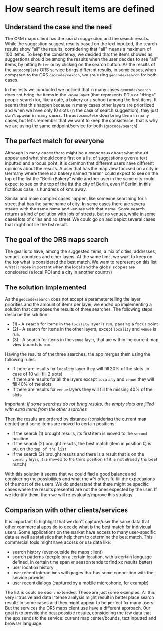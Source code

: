 # How search result items are defined

## Understand the case and the need

The ORM maps client has the search suggestion and the search results. While the suggestion suggest results based on the text inputted, the search results show "all" the results, considering that "all" means a maximum of 100 items. To keep the consistency, we decided that the items showed as suggestions should be among the results when the user decides to see "all" items, by hitting `Enter` or by clicking on the search button. As the results of the `autocomplete` ORS service brings different results, in some cases, when compared to the ORS `geocode/search`, we are using `geocode/search` for both cases.

In the tests we conducted we noticed that in many cases `geocode/search` does not bring the items in the `venue` layer (that represents POIs or "things" people search for, like a café, a bakery or a school) among the first items. It seems that this happen because in many cases other layers are prioritized and when we have only 10 slots (in the case of search suggestion), they just don't appear in many cases. The `autocomplete` does bring them in many cases, but let's remember that we want to keep the consistence, that is why we are using the same endpoint/service for both (`geocode/search`).

## The perfect match for everyone

Although in many cases there might be a consensus about what should appear and what should come first on a list of suggestions given a text inputted and a focus point, it is common that different users have different opinions about the results. A user that has the map view focused on a city in Germany where there is a bakery named "Berlin" could expect to see on the top of the list the "Berlin Bakery" while another user in the same city could expect to see on the top of the list the city of Berlin, even if Berlin, in this fictitious case, is hundreds of kms away.

Similar and more complex cases happen, like someone searching for a street that has the same name of city. In some cases there are several streets with the same name and venues with that name. Some search returns a kind of pollution with lots of streets, but no venues, while in some cases lots of cities and no street. We could go on and depict several cases that might not be the bst result.

## The goal of the ORS maps search

The goal is to have, among the suggested items, a mix of cities, addresses, venues, countries and other layers. At the same time, we want to keep on the top what is considered the best match. We want to represent on this list what is more important when the local and the global scopes are considered (a local POI and a city in another country)

## The solution implemented

As the `geocode/search` does not accept a parameter telling the layer priorities and the amount of items per layer, we ended up implementing a solution that composes the results of three searches. The following steps describe the solution:

- (1) - A search for items in the `locality` layer is run, passing a focus point
- (2) - A search for items in the other layers, except `locality` and `venue` is run.
- (3) - A search for items in the `venue` layer, that are within the current map view bounds is run.

Having the results of the three searches, the app merges them using the following rules:

- If there are results for `locality` layer they will fill 20% of the slots (in case of 10 will fill 2 slots)
- If there are results for all the layers except `locality` and `venue` they will fill 40% of the slots
- If there are results for `venue` layers they will fill the missing 40% of the slots

Important: *If some searches do not bring results, the empty slots are filled with extra items from the other searches*

Then the results are ordered by distance (considering the current map center) and some items are moved to certain positions:

- if the search (1) brought results, its first item is moved to the `second` position
- if the search (2) brought results, the best match (item in position 0) is put on the `top of the list`
- if the search (2) brought results and there is a result that is on the `country` layer, it is moved to the third position (if it is not already the best match)

With this solution it seems that we could find a good balance and considering the possibilities and what the API offers fulfill the expectations of the most of the users. We do understand that there might be specific cases where the results presented are not the ones expected by the user. If we identify them, then we will re-evaluate/improve this strategy.

## Comparison with other clients/services

It is important to highlight that we don't capture/user the same data that other commercial apps do to decide what is the best match for individual users. Some applications on the market have access to many user-specific data as well as statistics that help them to determine the best match. This commercial tools might have access or use data like:

- search history (even outside the maps client)
- search patterns (people on a certain location, with a certain language defined, in certain time span or season tends to find xx results better)
- user location history
- user recent interactions with pages that has some connection with the service provider
- user recent dialogs (captured by a mobile microphone, for example)

The list is could be easily extended. These are just some examples. All this very intrusive and data intense analysis might result in better place search results in some cases and they might appear to be perfect for many users. But the services the ORS maps client use have a different approach. Our goal is to provide the best possible results, considering the few data that the app sends to the service: current map center/bounds, text inputted and browser language.

